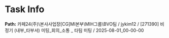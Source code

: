 # Task Info

**Path:** 카페24(주)\본사사업장\[CG]MI본부\MIH그룹\BVO팀 / jykim12 / [271390] 비정기 (내부_타부서) 미팅_회의_소통 _ 타팀 미팅 / 2025-08-01_00-00-00

